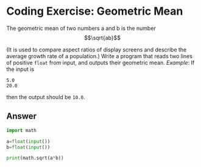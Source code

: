 # Coding Exercise: Geometric Mean

The geometric mean of two numbers a and b is the number $$\sqrt{ab}$$

(It is used to compare aspect ratios of display screens and describe the average growth rate of a population.) 
Write a program that reads two lines of positive `float` from input, and outputs their geometric mean.
*Example*: If the input is
```
5.0
20.0
```
then the output should be `10.0`.

## Answer
```python
import math

a=float(input())
b=float(input())

print(math.sqrt(a*b))
